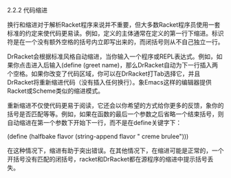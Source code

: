 2.2.2 代码缩进

换行和缩进对于解析Racket程序来说并不重要，但大多数Racket程序员使用一套标准的约定来使代码更易读。例如，定义的主体通常在定义的第一行下缩进。标识符是在一个没有额外空格的括号内立即写出来的，而闭括号则从不自己独立一行。

DrRacket会根据标准风格自动缩进，当你输入一个程序或REPL表达式。例如，如果你点击进入后输入(define (greet name)，那么DrRacket自动为下一行插入两个空格。如果你改变了代码区域，你可以在DrRacket打Tab选择它，并且DrRacket将重新缩进代码（没有插入任何换行）。象Emacs这样的编辑器提供Racket或Scheme类似的缩进模式。

重新缩进不仅使代码更易于阅读，它还会以你希望的方式给你更多的反馈，象你的括号是否匹配等等。例如，如果在函数的最后一个参数之后省略一个结束括号，则自动缩进在第一个参数下开始下一行，而不是在define关键字下：

(define (halfbake flavor
                  (string-append flavor " creme brulee")))
                  
在这种情况下，缩进有助于突出错误。在其他情况下，在缩进可能是正常的，一个开括号没有匹配的闭括号，racket和DrRacket都在源程序的缩进中提示括号丢失。
